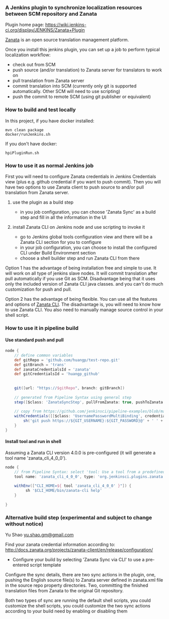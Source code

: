 ### A Jenkins plugin to synchronize localization resources between SCM repository and Zanata

Plugin home page: https://wiki.jenkins-ci.org/display/JENKINS/Zanata+Plugin
 
[Zanata](https://zanata.org) is an open source translation management platform. 

Once you install this jenkins plugin, you can set up a job to perform typical localization workflow:
- check out from SCM
- push source (and/or translation) to Zanata server for translators to work on
- pull translation from Zanata server
- commit translation into SCM (currently only git is supported automatically. Other SCM will need to use scripting)
- push the commit to remote SCM (using git publisher or equivalent)

### How to build and test locally
In this project, if you have docker installed:

```
mvn clean package
docker/runJenkins.sh
```

If you don't have docker:
```
hpiPluginRun.sh
```

### How to use it as normal Jenkins job
First you will need to configure Zanata credentials in Jenkins Credentials view (plus e.g. github credential if you want to push commit).
Then you will have two options to use Zanata client to push source to and/or pull translation from Zanata server.

1. use the plugin as a build step
    - in you job configuration, you can choose 'Zanata Sync' as a build step and fill in all the information in the UI
    
2. install Zanata CLI on Jenkins node and use scripting to invoke it
    - go to Jenkins global tools configuration view and there will be a Zanata CLI section for you to configure
    - in your job configuration, you can choose to install the configured CLI under Build Environment section
    - choose a shell builder step and run Zanata CLI from there
    
Option 1 has the advantage of being installation free and simple to use. It will work on all type of jenkins slave nodes.
It will commit translation after pull automatically if you use Git as SCM. 
Disadvantage being that it uses only the included version of Zanata CLI java classes. and you can't do much customization for push and pull.

Option 2 has the advantage of being flexible. You can use all the features and options of [Zanata CLI](http://zanata-client.readthedocs.io/en/release/).
The disadvantage is, you will need to know how to use Zanata CLI. You also need to manually manage source control in your shell script.


### How to use it in pipeline build

#### Use standard push and pull
```groovy
node {
    // define common variables
    def gitRepo = 'github.com/huangp/test-repo.git'
    def gitBranch = 'trans'
    def zanataCredentialsId = 'zanata'
    def gitCredentialsId = 'huangp_github'
    
    
    git([url: "https://$gitRepo", branch: gitBranch])
    
    // generated from Pipeline Syntax using general step
    step([$class: 'ZanataSyncStep', pullFromZanata: true, pushToZanata: true, zanataCredentialsId: zanataCredentialsId, zanataProjectConfigs: '', zanataLocaleIds: ''])
    
    // copy from https://github.com/jenkinsci/pipeline-examples/blob/master/pipeline-examples/push-git-repo/pushGitRepo.Groovy
    withCredentials([[$class: 'UsernamePasswordMultiBinding', credentialsId: gitCredentialsId, usernameVariable: 'GIT_USERNAME', passwordVariable: 'GIT_PASSWORD']]) {
        sh('git push https://${GIT_USERNAME}:${GIT_PASSWORD}@' + ' ' + gitRepo)
    }
}

```

#### Install tool and run in shell 
Assuming a Zanata CLI version 4.0.0 is pre-configured (it will generate a tool name 'zanata_cli_4_0_0').
```groovy
node {
    // from Pipeline Syntax: select 'tool: Use a tool from a predefined Tool Installation' and then generate script
    tool name: 'zanata_cli_4_0_0', type: 'org.jenkinsci.plugins.zanata.zanatareposync.ZanataCLIInstall'
    
    withEnv(["CLI_HOME=${ tool 'zanata_cli_4_0_0' }"]) {
         sh '$CLI_HOME/bin/zanata-cli help'
    }
    
}

```

### Alternative build step (experimental and subject to change without notice)

Yu Shao yu.shao.gm@gmail.com

Find your zanata credential information according to:
http://docs.zanata.org/projects/zanata-client/en/release/configuration/

- Configure your build by selecting 'Zanata Sync via CLI' to use a pre-entered script template

Configure the sync details, there are two sync actions in the plugin, one, pushing the English source file(s) to Zanata server defined in zanata.xml file in the source repo property directories.  Two, committing the finished translation files from Zanata to the original Git repository. 

Both two types of sync are running the default shell scripts, you could customize the shell scripts, you could customize the two sync actions according to your build need by enabling or disabling them
